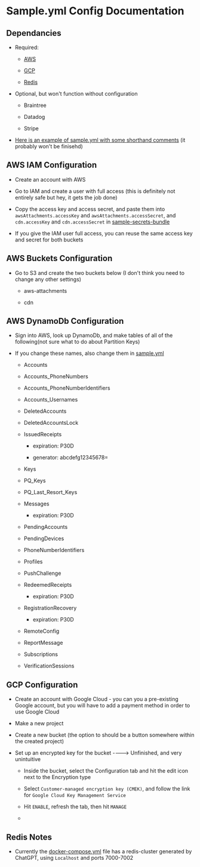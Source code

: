 Sample.yml Config Documentation
=================

Dependancies
-----------------

- Required:

  - [AWS](#aws-iam-configuration)
  
  - [GCP](#gcp-configuration)

  - [Redis](#redis-notes)

- Optional, but won't function without configuration

  - Braintree

  - Datadog

  - Stripe

- [Here is an example of sample.yml with some shorthand comments](sample-with-added-comments.yml) (it probably won't be finisehd)

AWS IAM Configuration
-----------------

- Create an account with AWS

- Go to IAM and create a user with full access (this is definitely not entirely safe but hey, it gets the job done)
  
- Copy the access key and access secret, and paste them into `awsAttachments.accessKey` and `awsAttachments.accessSecret`, and `cdn.accessKey` and `cdn.accessSecret` in [sample-secrets-bundle](/service/config/sample-secrets-bundle.yml)
  
- If you give the IAM user full access, you can reuse the same access key and secret for both buckets

AWS Buckets Configuration
-----------------

- Go to S3 and create the two buckets below (I don't think you need to change any other settings)
  
  - aws-attachments
  
  - cdn
  
AWS DynamoDb Configuration
-----------------
  
- Sign into AWS, look up DynamoDb, and make tables of all of the following(not sure what to do about Partition Keys)

- If you change these names, also change them in [sample.yml](/service/config/sample.yml)
  
  - Accounts
  
  - Accounts_PhoneNumbers
  
  - Accounts_PhoneNumberIdentifiers
  
  - Accounts_Usernames
  
  - DeletedAccounts
  
  - DeletedAccountsLock
  
  - IssuedReceipts
  
    - expiration: P30D
  
    - generator: abcdefg12345678=
  
  - Keys
  
  - PQ_Keys
  
  - PQ_Last_Resort_Keys
  
  - Messages
  
    - expiration: P30D

  - PendingAccounts

  - PendingDevices

  - PhoneNumberIdentifiers
  
  - Profiles
  
  - PushChallenge
  
  - RedeemedReceipts
  
    - expiration: P30D
  
  - RegistrationRecovery
  
    - expiration: P30D
  
  - RemoteConfig
  
  - ReportMessage
  
  - Subscriptions
  
  - VerificationSessions

GCP Configuration
-----------------

- Create an account with Google Cloud - you can you a pre-existing Google account, but you will have to add a payment method in order to use Google Cloud

- Make a new project

- Create a new bucket (the option to should be a button somewhere within the created project)

- Set up an encrypted key for the bucket ----> Unfinished, and very unintuitive
  
  - Inside the bucket, select the Configuration tab and hit the edit icon next to the Encryption type
  
  - Select `Customer-managed encryption key (CMEK)`, and follow the link for `Google Cloud Key Management Service`
  
  - Hit `ENABLE`, refresh the tab, then hit `MANAGE`
  
  - 

Redis Notes
-----------------

- Currently the [docker-compose.yml](docker-compose.yml) file has a redis-cluster generated by ChatGPT, using `Localhost` and ports 7000-7002